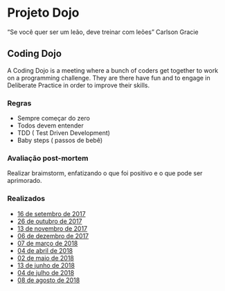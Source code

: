 # Projeto Dojo

“Se você quer ser um leão, deve treinar com leões”
 Carlson Gracie

## Coding Dojo

A Coding Dojo is a meeting where a  bunch of coders get together to work on a programming challenge.
They are there have fun and to engage in  Deliberate Practice in order to improve their skills.

### Regras

- Sempre começar do zero
- Todos devem entender
- TDD ( Test Driven Development)
- Baby steps ( passos de bebê)

### Avaliação post-mortem

Realizar braimstorm, enfatizando o que foi positivo e o que pode ser aprimorado.

### Realizados

- [16 de setembro de 2017](2017_SET_16/README.md)
- [26 de outubro de 2017](2017_OUT_26/README.md)
- [13 de novembro de 2017](2017_NOV_13/README.md)
- [06 de dezembro de 2017](2017_DEZ_06/README.md)
- [07 de março de 2018](2018_MAR_07/README.md)
- [04 de abril de 2018](2018_ABR_04/README.md)
- [02 de maio de 2018](2018_MAI_02/README.md)
- [13 de junho de 2018](2018_JUN_13/README.md)
- [04 de julho de 2018](2018_JUL_04/README.md)
- [08 de agosto de 2018](2018_AGO_08/README.md)

